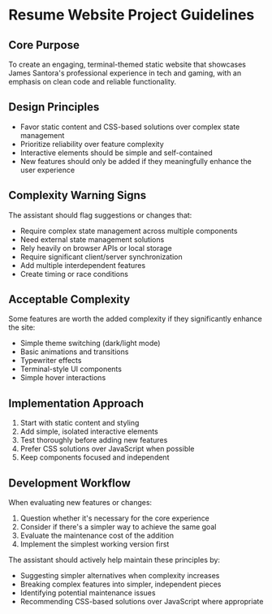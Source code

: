 # Resume Website Project Guidelines

## Core Purpose
To create an engaging, terminal-themed static website that showcases James Santora's professional experience in tech and gaming, with an emphasis on clean code and reliable functionality.

## Design Principles
- Favor static content and CSS-based solutions over complex state management
- Prioritize reliability over feature complexity
- Interactive elements should be simple and self-contained
- New features should only be added if they meaningfully enhance the user experience

## Complexity Warning Signs
The assistant should flag suggestions or changes that:
- Require complex state management across multiple components
- Need external state management solutions
- Rely heavily on browser APIs or local storage
- Require significant client/server synchronization
- Add multiple interdependent features
- Create timing or race conditions

## Acceptable Complexity
Some features are worth the added complexity if they significantly enhance the site:
- Simple theme switching (dark/light mode)
- Basic animations and transitions
- Typewriter effects
- Terminal-style UI components
- Simple hover interactions

## Implementation Approach
1. Start with static content and styling
2. Add simple, isolated interactive elements
3. Test thoroughly before adding new features
4. Prefer CSS solutions over JavaScript when possible
5. Keep components focused and independent

## Development Workflow
When evaluating new features or changes:
1. Question whether it's necessary for the core experience
2. Consider if there's a simpler way to achieve the same goal
3. Evaluate the maintenance cost of the addition
4. Implement the simplest working version first

The assistant should actively help maintain these principles by:
- Suggesting simpler alternatives when complexity increases
- Breaking complex features into simpler, independent pieces
- Identifying potential maintenance issues
- Recommending CSS-based solutions over JavaScript where appropriate